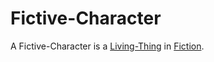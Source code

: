 # Fictive-Character

A Fictive-Character is a [Living-Thing](40000016.md) in [Fiction](60020000.md).